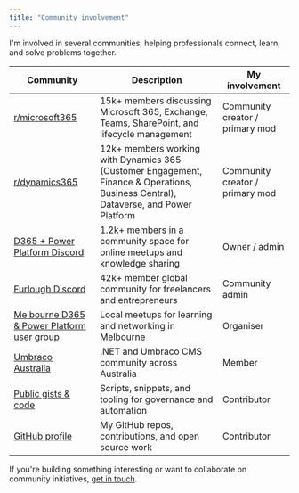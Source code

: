 ```yaml
---
title: "Community involvement"
---
```


I'm involved in several communities, helping professionals connect, learn, and solve problems together.

| Community | Description | My involvement |
|-----------|-------------|----------------|
| [r/microsoft365](https://old.reddit.com/r/microsoft365) | 15k+ members discussing Microsoft 365, Exchange, Teams, SharePoint, and lifecycle management | Community creator / primary mod |
| [r/dynamics365](https://old.reddit.com/r/dynamics365) | 12k+ members working with Dynamics 365 (Customer Engagement, Finance & Operations, Business Central), Dataverse, and Power Platform | Community creator / primary mod |
| [D365 + Power Platform Discord](https://discord.gg/sPSYyYgU39) | 1.2k+ members in a community space for online meetups and knowledge sharing | Owner / admin |
| [Furlough Discord](https://discord.gg/furlough) | 42k+ member global community for freelancers and entrepreneurs | Community admin |
| [Melbourne D365 & Power Platform user group](https://www.meetup.com/d365-powerplatform-busapps-ug-mel-au/) | Local meetups for learning and networking in Melbourne | Organiser |
| [Umbraco Australia](https://www.meetup.com/australian-umbraco-meetups/) | .NET and Umbraco CMS community across Australia | Member |
| [Public gists & code](https://gist.github.com/alirobe/public?direction=desc&sort=updated) | Scripts, snippets, and tooling for governance and automation | Contributor |
| [GitHub profile](https://github.com/alirobe) | My GitHub repos, contributions, and open source work | Contributor |

If you're building something interesting or want to collaborate on community initiatives, [get in touch](/contact/).